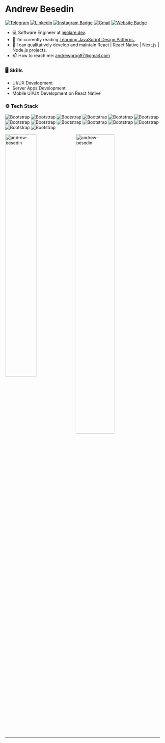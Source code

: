 # Andrew Besedin



[![Telegram](https://img.shields.io/badge/Telegram-24A1DE?logo=Telegram&logoColor=white)](https://t.me/an83679)
[![Linkedin](https://img.shields.io/badge/-LinkedIn-blue?style=flat&logo=Linkedin&logoColor=white)](https://www.linkedin.com/in/andrei-besedin-293305254/)
[![Instagram Badge](https://img.shields.io/badge/-Instagram-purple?logo=instagram&logoColor=white&link=https://instagram.com/andrewbesedin/)](https://www.instagram.com/andrewbesedin)
[![Gmail](https://img.shields.io/badge/-Gmail-c14438?style=flat&logo=Gmail&logoColor=white)](mailto:andrewprog97@gmail.com)
[![Website Badge](https://img.shields.io/badge/-Website-c14438?style=flat&logo=Google-Chrome&logoColor=white&link=https://kwork.ru/user/andrewprog97)](https://kwork.ru/user/andrewprog97)

- 💻 Software Engineer at [jejolare.dev](https://jejolare.dev/).
- 🤔 I’m currently reading [Learning JavaScript Design Patterns ](https://www.oreilly.com/library/view/learning-javascript-design/9781098139865/).
- 🌱 I can qualitatively develop and maintain React | React Native | Next.js | Node.js projects.
- 📫 How to reach me: andrewprog97@gmail.com


### 🖥 Skills

- UI/UX Development
- Server Apps Development
- Mobile UI/UX Development on React Native
### ⚙️ Tech Stack

![Bootstrap](https://img.shields.io/badge/-TypeScript-05122A?style=flat&logo=TypeScript&color=353535) ![Bootstrap](https://img.shields.io/badge/-React-05122A?style=flat&logo=React&color=353535) ![Bootstrap](https://img.shields.io/badge/-Next.js-05122A?style=flat&logo=Next.js&color=353535) ![Bootstrap](https://img.shields.io/badge/-SASS-05122A?style=flat&logo=SASS&color=353535) ![Bootstrap](https://img.shields.io/badge/-Redux-05122A?style=flat&logo=Redux&color=353535) ![Bootstrap](https://img.shields.io/badge/-Node.js-05122A?style=flat&logo=Node.js&color=353535) ![Bootstrap](https://img.shields.io/badge/-Express-05122A?style=flat&logo=Express&color=353535) ![Bootstrap](https://img.shields.io/badge/-NestJS-05122A?style=flat&logo=NestJS&color=353535) ![Bootstrap](https://img.shields.io/badge/-PostgresQL-05122A?style=flat&logo=PostgresQL&color=353535) ![Bootstrap](https://img.shields.io/badge/-MySQL-05122A?style=flat&logo=MySQL&color=353535) ![Bootstrap](https://img.shields.io/badge/-mongodb-05122A?style=flat&logo=mongodb&color=353535) ![Bootstrap](https://img.shields.io/badge/-Redis-05122A?style=flat&logo=Redis&color=353535) ![Bootstrap](https://img.shields.io/badge/-Docker-05122A?style=flat&logo=Docker&color=353535) ![Bootstrap](https://img.shields.io/badge/-Jira-05122A?style=flat&logo=Jira&color=353535)

<div>
  <img width="45%" align="left" src="https://github-readme-stats.vercel.app/api/top-langs?username=andrew-besedin&show_icons=true&locale=en&layout=compact" alt="andrew-besedin" />
  <img width="50%"  src="https://github-readme-streak-stats.herokuapp.com/?user=andrew-besedin&" alt="andrew-besedin" />
</div>


---